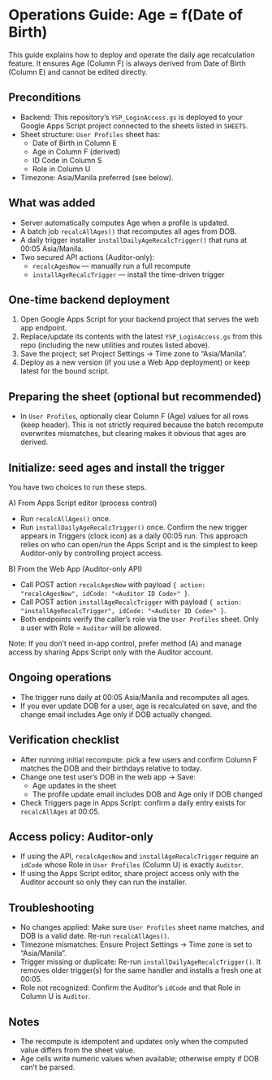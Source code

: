 # Operations Guide: Age = f(Date of Birth)

This guide explains how to deploy and operate the daily age recalculation feature. It ensures Age (Column F) is always derived from Date of Birth (Column E) and cannot be edited directly.

## Preconditions
- Backend: This repository’s `YSP_LoginAccess.gs` is deployed to your Google Apps Script project connected to the sheets listed in `SHEETS`.
- Sheet structure: `User Profiles` sheet has:
  - Date of Birth in Column E
  - Age in Column F (derived)
  - ID Code in Column S
  - Role in Column U
- Timezone: Asia/Manila preferred (see below).

## What was added
- Server automatically computes Age when a profile is updated.
- A batch job `recalcAllAges()` that recomputes all ages from DOB.
- A daily trigger installer `installDailyAgeRecalcTrigger()` that runs at 00:05 Asia/Manila.
- Two secured API actions (Auditor-only):
  - `recalcAgesNow` — manually run a full recompute
  - `installAgeRecalcTrigger` — install the time-driven trigger

## One-time backend deployment
1) Open Google Apps Script for your backend project that serves the web app endpoint.
2) Replace/update its contents with the latest `YSP_LoginAccess.gs` from this repo (including the new utilities and routes listed above).
3) Save the project; set Project Settings → Time zone to “Asia/Manila”.
4) Deploy as a new version (if you use a Web App deployment) or keep latest for the bound script.

## Preparing the sheet (optional but recommended)
- In `User Profiles`, optionally clear Column F (Age) values for all rows (keep header). This is not strictly required because the batch recompute overwrites mismatches, but clearing makes it obvious that ages are derived.

## Initialize: seed ages and install the trigger
You have two choices to run these steps.

A) From Apps Script editor (process control)
- Run `recalcAllAges()` once.
- Run `installDailyAgeRecalcTrigger()` once. Confirm the new trigger appears in Triggers (clock icon) as a daily 00:05 run. This approach relies on who can open/run the Apps Script and is the simplest to keep Auditor-only by controlling project access.

B) From the Web App (Auditor-only API)
- Call POST action `recalcAgesNow` with payload `{ action: "recalcAgesNow", idCode: "<Auditor ID Code>" }`.
- Call POST action `installAgeRecalcTrigger` with payload `{ action: "installAgeRecalcTrigger", idCode: "<Auditor ID Code>" }`.
- Both endpoints verify the caller’s role via the `User Profiles` sheet. Only a user with Role = `Auditor` will be allowed.

Note: If you don’t need in-app control, prefer method (A) and manage access by sharing Apps Script only with the Auditor account.

## Ongoing operations
- The trigger runs daily at 00:05 Asia/Manila and recomputes all ages.
- If you ever update DOB for a user, age is recalculated on save, and the change email includes Age only if DOB actually changed.

## Verification checklist
- After running initial recompute: pick a few users and confirm Column F matches the DOB and their birthdays relative to today.
- Change one test user’s DOB in the web app → Save:
  - Age updates in the sheet
  - The profile update email includes DOB and Age only if DOB changed
- Check Triggers page in Apps Script: confirm a daily entry exists for `recalcAllAges` at 00:05.

## Access policy: Auditor-only
- If using the API, `recalcAgesNow` and `installAgeRecalcTrigger` require an `idCode` whose Role in `User Profiles` (Column U) is exactly `Auditor`.
- If using the Apps Script editor, share project access only with the Auditor account so only they can run the installer.

## Troubleshooting
- No changes applied: Make sure `User Profiles` sheet name matches, and DOB is a valid date. Re-run `recalcAllAges()`.
- Timezone mismatches: Ensure Project Settings → Time zone is set to “Asia/Manila”.
- Trigger missing or duplicate: Re-run `installDailyAgeRecalcTrigger()`. It removes older trigger(s) for the same handler and installs a fresh one at 00:05.
- Role not recognized: Confirm the Auditor’s `idCode` and that Role in Column U is `Auditor`.

## Notes
- The recompute is idempotent and updates only when the computed value differs from the sheet value.
- Age cells write numeric values when available; otherwise empty if DOB can’t be parsed.
